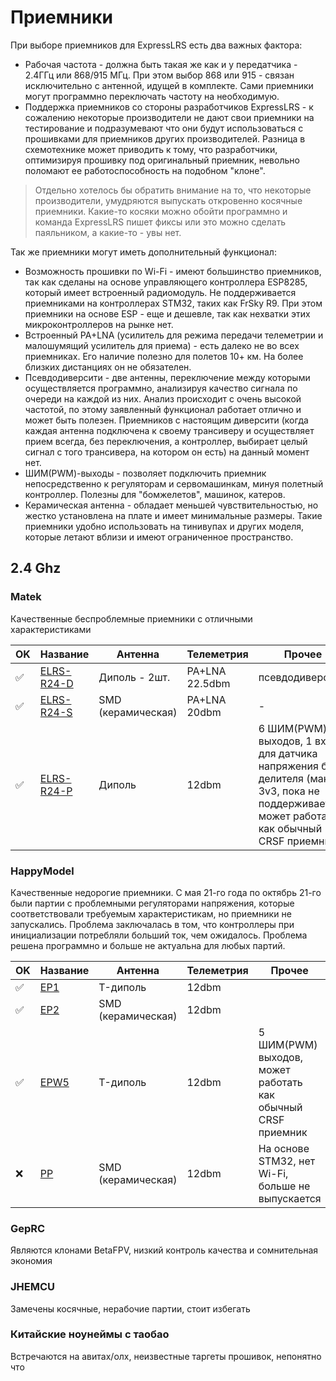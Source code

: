 # Приемники
При выборе приемников для ExpressLRS есть два важных фактора:
 - Рабочая частота - должна быть такая же как и у передатчика - 2.4ГГц или 868/915 МГц. При этом выбор 868 или 915 - связан исключительно с антенной, идущей в комплекте. Сами приемники могут программно переключать частоту на необходимую.
 - Поддержка приемников со стороны разработчиков ExpressLRS - к сожалению некоторые производители не дают свои приемники на тестирование и подразумевают что они будут использоваться с прошивками для приемников других производителей. Разница в схемотехнике может приводить к тому, что разработчики, оптимизируя прошивку под оригинальный приемник, невольно поломают ее работоспособность на подобном "клоне".

 > Отдельно хотелось бы обратить внимание на то, что некоторые производители, умудряются выпускать откровенно косячные приемники. Какие-то косяки можно обойти программно и команда ExpressLRS пишет фиксы или это можно сделать паяльником, а какие-то - увы нет.

Так же приемники могут иметь дополнительный функционал:
 - Возможность прошивки по Wi-Fi - имеют большинство приемников, так как сделаны на основе управляющего контроллера ESP8285, который имеет встроенный радиомодуль. Не поддерживается приемниками на контроллерах STM32, таких как FrSky R9. При этом приемники на основе ESP - еще и дешевле, так как нехватки этих микроконтроллеров на рынке нет.
 - Встроенный PA+LNA (усилитель для режима передачи телеметрии и малошумящий усилитель для приема) - есть далеко не во всех приемниках. Его наличие полезно для полетов 10+ км. На более близких дистанциях он не обязателен.
 - Псевдодиверсити - две антенны, переключение между которыми осуществляется программно, анализируя качество сигнала по очереди на каждой из них. Анализ происходит с очень высокой частотой, по этому заявленный функционал работает отлично и может быть полезен. Приемников с настоящим диверсити (когда каждая антенна подключена к своему трансиверу и осуществляет прием всегда, без переключения, а контроллер, выбирает целый сигнал с того трансивера, на котором он есть) на данный момент нет.
 - ШИМ(PWM)-выходы - позволяет подключить приемник непосредственно к регуляторам и сервомашинкам, минуя полетный контроллер. Полезны для "бомжелетов", машинок, катеров.
 - Керамическая антенна - обладает меньшей чувствительностью, но жестко установлена на плате и имеет минимальные размеры. Такие приемники удобно использовать на тинивупах и других моделя, которые летают вблизи и имеют ограниченное пространство.

 


## 2.4 Ghz

### Matek

Качественные беспроблемные приемники с отличными характеристиками

|  OK   | Название         | Антенна | Телеметрия | Прочее |
|-----|------------------|----------|------------|----------|
| ✅ |  [ELRS-R24-D](http://www.mateksys.com/?portfolio=elrs-r24#tab-id-1)      | Диполь - 2шт.       | PA+LNA 22.5dbm | псевдодиверсити  |
| ✅ |  [ELRS-R24-S](http://www.mateksys.com/?portfolio=elrs-r24#tab-id-2)       | SMD (керамическая)  | PA+LNA 20dbm | - |
| ✅ |  [ELRS-R24-P](http://www.mateksys.com/?portfolio=elrs-r24-p)       | Диполь  | 12dbm | 6 ШИМ(PWM) выходов, 1 вход для датчика напряжения без делителя (макс 3v3, пока не поддерживается), может работать как обычный CRSF приемник |

### HappyModel

Качественные недорогие приемники. С  мая 21-го года по октябрь 21-го были партии с проблемными регуляторами напряжения, которые соответствовали требуемым характеристикам, но приемники не запускались. Проблема  заключалась в том, что контроллеры при инициализации потребляли больший ток, чем ожидалось. Проблема решена программно и больше не актуальна для любых партий.

|  OK   | Название         | Антенна | Телеметрия | Прочее |
|-----|------------------|----------|------------|----------|
| ✅ |  [EP1](https://www.happymodel.cn/index.php/2021/04/10/happymodel-2-4g-expresslrs-elrs-nano-series-receiver-module-pp-rx-ep1-rx-ep2-rx/)      | T-диполь       | 12dbm |  |
| ✅ |  [EP2](https://www.happymodel.cn/index.php/2021/04/10/happymodel-2-4g-expresslrs-elrs-nano-series-receiver-module-pp-rx-ep1-rx-ep2-rx/)       | SMD (керамическая)  | 12dbm |  |
| ✅ |  [EPW5](https://www.happymodel.cn/index.php/2021/12/29/happymodel-expresslrs-elrs-epw5-2-4ghz-5ch-pwm-rc-receiver-for-fixed-wing/)       | T-диполь  | 12dbm | 5 ШИМ(PWM) выходов, может работать как обычный CRSF приемник |
| ❌ |  [PP](https://www.happymodel.cn/index.php/2021/04/10/happymodel-2-4g-expresslrs-elrs-nano-series-receiver-module-pp-rx-ep1-rx-ep2-rx/)       | SMD (керамическая)  | 12dbm | На основе STM32, нет Wi-Fi, больше не выпускается |


### GepRC

Являются клонами BetaFPV, низкий контроль качества и сомнительная экономия

### JHEMCU

Замечены косячные, нерабочие партии, стоит избегать

### Китайские ноунеймы с таобао

Встречаются на авитах/олх, неизвестные таргеты прошивок, непонятно что

